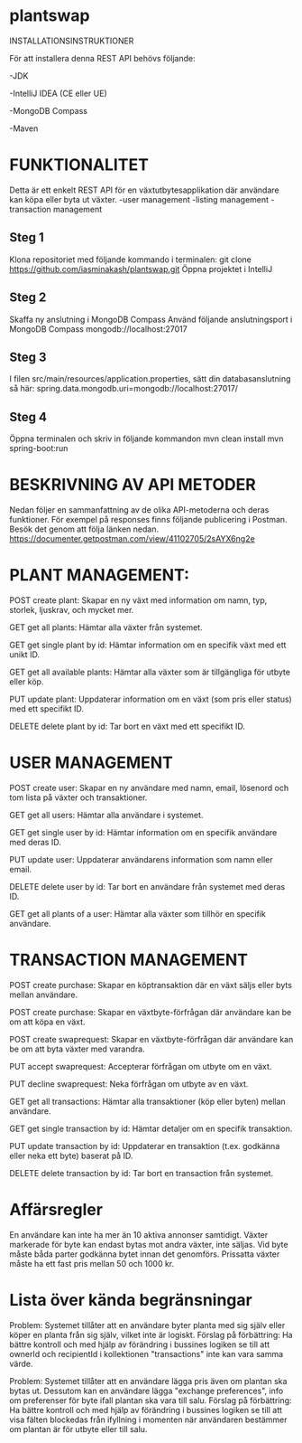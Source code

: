 # plantswap
INSTALLATIONSINSTRUKTIONER

För att installera denna REST API behövs följande:

-JDK 

-IntelliJ IDEA (CE eller UE)

-MongoDB Compass

-Maven



# FUNKTIONALITET
Detta är ett enkelt REST API för en växtutbytesapplikation där användare kan köpa eller byta ut växter.
-user management
-listing management
-transaction management


 ## Steg 1
Klona repositoriet med följande kommando i terminalen:
git clone https://github.com/iasminakash/plantswap.git
Öppna projektet i IntelliJ

 ## Steg 2
Skaffa ny anslutning i MongoDB Compass
Använd följande anslutningsport i MongoDB Compass
mongodb://localhost:27017

 ## Steg 3
I filen src/main/resources/application.properties, sätt din databasanslutning så här:
spring.data.mongodb.uri=mongodb://localhost:27017/<plantswap>

 ## Steg 4
Öppna terminalen och skriv in följande kommandon
mvn clean install
mvn spring-boot:run



# BESKRIVNING AV API METODER

Nedan följer en sammanfattning av de olika API-metoderna och deras funktioner. För exempel på responses finns följande publicering i Postman. Besök det genom att följa länken nedan.
https://documenter.getpostman.com/view/41102705/2sAYX6ng2e

# PLANT MANAGEMENT:
POST create plant: 
Skapar en ny växt med information om namn, typ, storlek, ljuskrav, och mycket mer.

GET get all plants: 
Hämtar alla växter från systemet.

GET get single plant by id: 
Hämtar information om en specifik växt med ett unikt ID.

GET get all available plants: 
Hämtar alla växter som är tillgängliga för utbyte eller köp.

PUT update plant: 
Uppdaterar information om en växt (som pris eller status) med ett specifikt ID.

DELETE delete plant by id: 
Tar bort en växt med ett specifikt ID.

# USER MANAGEMENT
POST create user: 
Skapar en ny användare med namn, email, lösenord och tom lista på växter och transaktioner.

GET get all users: 
Hämtar alla användare i systemet.

GET get single user by id: 
Hämtar information om en specifik användare med deras ID.

PUT update user: 
Uppdaterar användarens information som namn eller email.

DELETE delete user by id: 
Tar bort en användare från systemet med deras ID.

GET get all plants of a user: 
Hämtar alla växter som tillhör en specifik användare.

# TRANSACTION MANAGEMENT
POST create purchase: 
Skapar en köptransaktion där en växt säljs eller byts mellan användare.

POST create purchase: 
Skapar en växtbyte-förfrågan där användare kan be om att köpa en växt.

POST create swaprequest: 
Skapar en växtbyte-förfrågan där användare kan be om att byta växter med varandra.

PUT accept swaprequest: 
Accepterar förfrågan om utbyte om en växt.

PUT decline swaprequest: 
Neka förfrågan om utbyte av en växt.

GET get all transactions: 
Hämtar alla transaktioner (köp eller byten) mellan användare.

GET get single transaction by id: 
Hämtar detaljer om en specifik transaktion.

PUT update transaction by id: 
Uppdaterar en transaktion (t.ex. godkänna eller neka ett byte) baserat på ID.

DELETE delete transaction by id: 
Tar bort en transaction från systemet. 

# Affärsregler
En användare kan inte ha mer än 10 aktiva annonser samtidigt.
Växter markerade för byte kan endast bytas mot andra växter, inte säljas.
Vid byte måste båda parter godkänna bytet innan det genomförs.
Prissatta växter måste ha ett fast pris mellan 50 och 1000 kr.

# Lista över kända begränsningar
Problem: Systemet tillåter att en användare byter planta med sig själv eller köper en planta från sig själv, vilket inte är logiskt.
Förslag på förbättring: Ha bättre kontroll och med hjälp av förändring i bussines logiken se till att ownerId och recipientId i kollektionen "transactions" inte kan vara samma värde.

Problem: Systemet tillåter att en användare lägga pris även om plantan ska bytas ut. Dessutom kan en användare lägga "exchange preferences", info om preferenser för byte ifall plantan ska vara till salu.
Förslag på förbättring: Ha bättre kontroll och med hjälp av förändring i bussines logiken se till att visa fälten blockedas från ifyllning i momenten när användaren bestämmer om plantan är för utbyte eller till salu.
